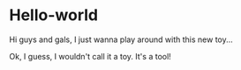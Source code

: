 # Hello-world

Hi guys and gals,
I just wanna play around with this new toy...

Ok, I guess, I wouldn't call it a toy. It's a tool!
